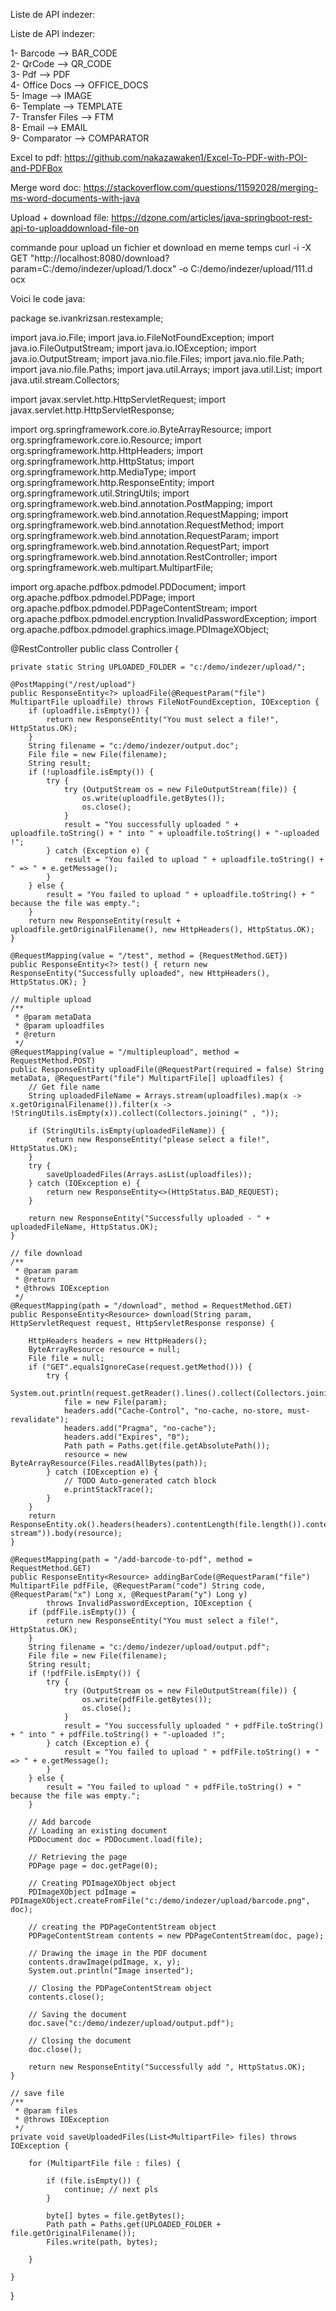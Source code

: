 Liste de API indezer:

Liste de API indezer:

1- Barcode --> BAR_CODE <br>
2- QrCode --> QR_CODE<br>
3- Pdf --> PDF<br>
4- Office Docs --> OFFICE_DOCS<br>
5- Image --> IMAGE<br>
6- Template --> TEMPLATE<br>
7- Transfer Files --> FTM<br>
8- Email --> EMAIL<br>
9- Comparator --> COMPARATOR<br>


Excel to pdf:
https://github.com/nakazawaken1/Excel-To-PDF-with-POI-and-PDFBox

Merge word doc:
https://stackoverflow.com/questions/11592028/merging-ms-word-documents-with-java

Upload + download file:
https://dzone.com/articles/java-springboot-rest-api-to-uploaddownload-file-on


commande pour upload un fichier et download en meme temps 
 curl  -i -X GET  "http://localhost:8080/download?param=C:/demo/indezer/upload/1.docx" -o C:/demo/indezer/upload/111.d
ocx


Voici le code java:


package se.ivankrizsan.restexample;

import java.io.File;
import java.io.FileNotFoundException;
import java.io.FileOutputStream;
import java.io.IOException;
import java.io.OutputStream;
import java.nio.file.Files;
import java.nio.file.Path;
import java.nio.file.Paths;
import java.util.Arrays;
import java.util.List;
import java.util.stream.Collectors;

import javax.servlet.http.HttpServletRequest;
import javax.servlet.http.HttpServletResponse;

import org.springframework.core.io.ByteArrayResource;
import org.springframework.core.io.Resource;
import org.springframework.http.HttpHeaders;
import org.springframework.http.HttpStatus;
import org.springframework.http.MediaType;
import org.springframework.http.ResponseEntity;
import org.springframework.util.StringUtils;
import org.springframework.web.bind.annotation.PostMapping;
import org.springframework.web.bind.annotation.RequestMapping;
import org.springframework.web.bind.annotation.RequestMethod;
import org.springframework.web.bind.annotation.RequestParam;
import org.springframework.web.bind.annotation.RequestPart;
import org.springframework.web.bind.annotation.RestController;
import org.springframework.web.multipart.MultipartFile;

import org.apache.pdfbox.pdmodel.PDDocument;
import org.apache.pdfbox.pdmodel.PDPage;
import org.apache.pdfbox.pdmodel.PDPageContentStream;
import org.apache.pdfbox.pdmodel.encryption.InvalidPasswordException;
import org.apache.pdfbox.pdmodel.graphics.image.PDImageXObject;

@RestController
public class Controller {

	private static String UPLOADED_FOLDER = "c:/demo/indezer/upload/";

	@PostMapping("/rest/upload")
	public ResponseEntity<?> uploadFile(@RequestParam("file") MultipartFile uploadfile) throws FileNotFoundException, IOException {
		if (uploadfile.isEmpty()) {
			return new ResponseEntity("You must select a file!", HttpStatus.OK);
		}
		String filename = "c:/demo/indezer/output.doc";
		File file = new File(filename);
		String result;
		if (!uploadfile.isEmpty()) {
			try {
				try (OutputStream os = new FileOutputStream(file)) {
					os.write(uploadfile.getBytes());
					os.close();
				}
				result = "You successfully uploaded " + uploadfile.toString() + " into " + uploadfile.toString() + "-uploaded !";
			} catch (Exception e) {
				result = "You failed to upload " + uploadfile.toString() + " => " + e.getMessage();
			}
		} else {
			result = "You failed to upload " + uploadfile.toString() + " because the file was empty.";
		}
		return new ResponseEntity(result + uploadfile.getOriginalFilename(), new HttpHeaders(), HttpStatus.OK);
	}

	@RequestMapping(value = "/test", method = {RequestMethod.GET})
	public ResponseEntity<?> test() { return new ResponseEntity("Successfully uploaded", new HttpHeaders(), HttpStatus.OK); }

	// multiple upload
	/**
	 * @param metaData
	 * @param uploadfiles
	 * @return
	 */
	@RequestMapping(value = "/multipleupload", method = RequestMethod.POST)
	public ResponseEntity uploadFile(@RequestPart(required = false) String metaData, @RequestPart("file") MultipartFile[] uploadfiles) {
		// Get file name
		String uploadedFileName = Arrays.stream(uploadfiles).map(x -> x.getOriginalFilename()).filter(x -> !StringUtils.isEmpty(x)).collect(Collectors.joining(" , "));

		if (StringUtils.isEmpty(uploadedFileName)) {
			return new ResponseEntity("please select a file!", HttpStatus.OK);
		}
		try {
			saveUploadedFiles(Arrays.asList(uploadfiles));
		} catch (IOException e) {
			return new ResponseEntity<>(HttpStatus.BAD_REQUEST);
		}

		return new ResponseEntity("Successfully uploaded - " + uploadedFileName, HttpStatus.OK);
	}

	// file download
	/**
	 * @param param
	 * @return
	 * @throws IOException
	 */
	@RequestMapping(path = "/download", method = RequestMethod.GET)
	public ResponseEntity<Resource> download(String param, HttpServletRequest request, HttpServletResponse response) {

		HttpHeaders headers = new HttpHeaders();
		ByteArrayResource resource = null;
		File file = null;
		if ("GET".equalsIgnoreCase(request.getMethod())) {
			try {
				System.out.println(request.getReader().lines().collect(Collectors.joining(System.lineSeparator())));
				file = new File(param);
				headers.add("Cache-Control", "no-cache, no-store, must-revalidate");
				headers.add("Pragma", "no-cache");
				headers.add("Expires", "0");
				Path path = Paths.get(file.getAbsolutePath());
				resource = new ByteArrayResource(Files.readAllBytes(path));
			} catch (IOException e) {
				// TODO Auto-generated catch block
				e.printStackTrace();
			}
		}
		return ResponseEntity.ok().headers(headers).contentLength(file.length()).contentType(MediaType.parseMediaType("application/octet-stream")).body(resource);
	}

	@RequestMapping(path = "/add-barcode-to-pdf", method = RequestMethod.GET)
	public ResponseEntity<Resource> addingBarCode(@RequestParam("file") MultipartFile pdfFile, @RequestParam("code") String code, @RequestParam("x") Long x, @RequestParam("y") Long y)
			throws InvalidPasswordException, IOException {
		if (pdfFile.isEmpty()) {
			return new ResponseEntity("You must select a file!", HttpStatus.OK);
		}
		String filename = "c:/demo/indezer/upload/output.pdf";
		File file = new File(filename);
		String result;
		if (!pdfFile.isEmpty()) {
			try {
				try (OutputStream os = new FileOutputStream(file)) {
					os.write(pdfFile.getBytes());
					os.close();
				}
				result = "You successfully uploaded " + pdfFile.toString() + " into " + pdfFile.toString() + "-uploaded !";
			} catch (Exception e) {
				result = "You failed to upload " + pdfFile.toString() + " => " + e.getMessage();
			}
		} else {
			result = "You failed to upload " + pdfFile.toString() + " because the file was empty.";
		}

		// Add barcode
		// Loading an existing document
		PDDocument doc = PDDocument.load(file);

		// Retrieving the page
		PDPage page = doc.getPage(0);

		// Creating PDImageXObject object
		PDImageXObject pdImage = PDImageXObject.createFromFile("c:/demo/indezer/upload/barcode.png", doc);

		// creating the PDPageContentStream object
		PDPageContentStream contents = new PDPageContentStream(doc, page);

		// Drawing the image in the PDF document
		contents.drawImage(pdImage, x, y);
		System.out.println("Image inserted");

		// Closing the PDPageContentStream object
		contents.close();

		// Saving the document
		doc.save("c:/demo/indezer/upload/output.pdf");

		// Closing the document
		doc.close();

		return new ResponseEntity("Successfully add ", HttpStatus.OK);
	}

	// save file
	/**
	 * @param files
	 * @throws IOException
	 */
	private void saveUploadedFiles(List<MultipartFile> files) throws IOException {

		for (MultipartFile file : files) {

			if (file.isEmpty()) {
				continue; // next pls
			}

			byte[] bytes = file.getBytes();
			Path path = Paths.get(UPLOADED_FOLDER + file.getOriginalFilename());
			Files.write(path, bytes);

		}

	}

}

